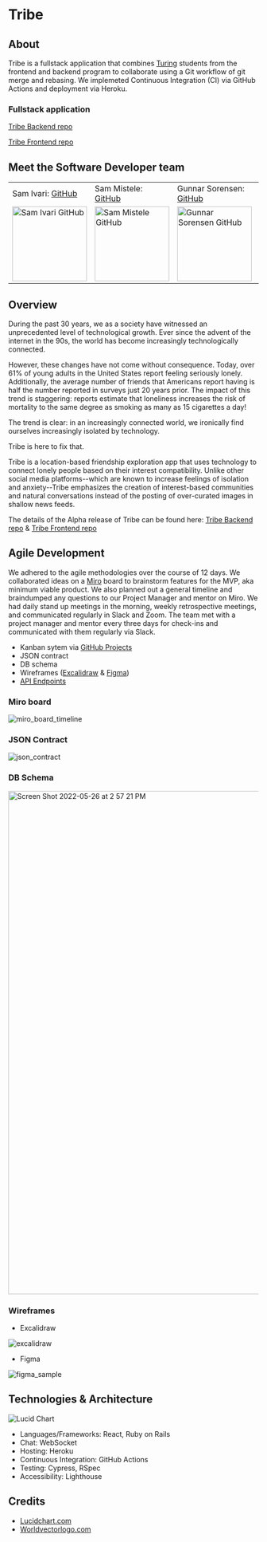 # Tribe

## About
Tribe is a fullstack application that combines [Turing](https://turing.edu/) students from the frontend and backend program to collaborate using a Git workflow of git merge and rebasing. We implemeted Continuous Integration (CI) via GitHub Actions and deployment via Heroku.

### Fullstack application
[Tribe Backend repo](https://github.com/Tribe-Turing/be_tribe)

[Tribe Frontend repo](https://github.com/Tribe-Turing/fe_tribe)

## Meet the Software Developer team

<table>
    <tr>
        <td> Sam Ivari: <a href="https://github.com/samivari">GitHub</td>
        <td> Sam Mistele: <a href="https://github.com/SamusMist">GitHub</td>
        <td> Gunnar Sorensen: <a href="https://github.com/glsorensen">GitHub</td>
        <td> Eldridge Turambi: <a href="https://github.com/Eldridge-Turambi">Github</td>
        <td> Lauralyn Watson: <a href="https://github.com/lswatson16">Github</td>
        <td> Dillon Parker: <a href="https://github.com/Prkr93">Github</td>
        <td> Andrew Musselman: <a href="https://github.com/Andrew-Musselman">Github</td>
        <td> Rory Magee: <a href="https://github.com/roryemagee1">Github</td>
    </tr>
 <td><img src="https://avatars.githubusercontent.com/u/87387139?v=4" alt="Sam Ivari GitHub"
 width="150" height="auto" /></td>
 <td><img src="https://avatars.githubusercontent.com/u/89484102?v=4" alt="Sam Mistele GitHub"
 width="150" height="auto" /></td>
 <td><img src="https://avatars.githubusercontent.com/u/81265307?v=4" alt="Gunnar Sorensen GitHub"
 width="150" height="auto" /></td>
 <td><img src="https://avatars.githubusercontent.com/u/87398716?v=4" alt="Eldridge Turambi GitHub"
 width="150" height="auto" /></td>
 <td><img src="https://avatars.githubusercontent.com/u/93230374?v=4" alt="Lauralyn Watson GitHub"
 width="150" height="auto" /></td>
 <td><img src="https://avatars.githubusercontent.com/u/90285348?v=4" alt="Dillon Parker GitHub"
 width="150" height="auto" /></td>
 <td><img src="https://avatars.githubusercontent.com/u/92277979?v=4" alt="Andrew Musselman GitHub"
 width="150" height="auto" /></td>
 <td><img src="https://avatars.githubusercontent.com/u/92283709?v=4" alt="Rory Magee GitHub"
 width="150" height="auto" /></td>
</table>

## Overview

During the past 30 years, we as a society have witnessed an unprecedented level of technological growth. Ever since the advent of the internet in the 90s, the world has become increasingly technologically connected.

However, these changes have not come without consequence. Today, over 61% of young adults in the United States report feeling seriously lonely. Additionally, the average number of friends that Americans report having is half the number reported in surveys just 20 years prior. The impact of this trend is staggering: reports estimate that loneliness increases the risk of mortality to the same degree as smoking as many as 15 cigarettes a day!

The trend is clear: in an increasingly connected world, we ironically find ourselves increasingly isolated by technology.

Tribe is here to fix that.

Tribe is a location-based friendship exploration app that uses technology to connect lonely people based on their interest compatibility. Unlike other social media platforms--which are known to increase feelings of isolation and anxiety--Tribe emphasizes the creation of interest-based communities and natural conversations instead of the posting of over-curated images in shallow news feeds.

The details of the Alpha release of Tribe can be found here: [Tribe Backend repo](https://github.com/Tribe-Turing/be_tribe) & [Tribe Frontend repo](https://github.com/Tribe-Turing/fe_tribe)

## Agile Development

We adhered to the agile methodologies over the course of 12 days. We collaborated ideas on a [Miro](https://miro.com/app/board/uXjVO1zKKQA=/) board to brainstorm features for the MVP, aka minimum viable product. We also planned out a general timeline and braindumped any questions to our Project Manager and mentor on Miro. We had daily stand up meetings in the morning, weekly retrospective meetings, and communicated regularly in Slack and Zoom. The team met with a project manager and mentor every three days for check-ins and communicated with them regularly via Slack.

- Kanban sytem via [GitHub Projects](https://github.com/orgs/Tribe-Turing/projects/1)
- JSON contract
- DB schema
- Wireframes ([Excalidraw](https://excalidraw.com/#room=2375e1d4685f261149f5,6jF7oVpCf2QKov0c0hTuag) & [Figma](https://www.figma.com/file/lVCJisPvpdz075rT6nKBOR/Tribe))
- [API Endpoints](https://documenter.getpostman.com/view/20017443/Uz59PzXu)

### Miro board

![miro_board_timeline](https://user-images.githubusercontent.com/93230374/170589594-3cb43d2d-50f6-4554-a0a1-2502d6964ce8.png)

### JSON Contract

![json_contract](https://user-images.githubusercontent.com/93230374/170589289-94ac0631-feaa-4ed4-8d24-d7f663d02378.png)

### DB Schema

<img width="1010" alt="Screen Shot 2022-05-26 at 2 57 21 PM" src="https://user-images.githubusercontent.com/87387139/170579223-78af0685-c406-4b4b-9907-2f85562624a5.png">

### Wireframes

- Excalidraw

![excalidraw](https://user-images.githubusercontent.com/93230374/170589415-83173a5c-4b7e-4ab0-b907-86c53ccb246f.png)

- Figma

![figma_sample](https://user-images.githubusercontent.com/93230374/170589493-89a7679a-7da2-4887-83bd-2ab0679ed790.png)





## Technologies & Architecture

![Lucid Chart](https://user-images.githubusercontent.com/93230374/170495899-edd6d611-6a8e-4549-a304-57b8b00956e5.png)

- Languages/Frameworks: React, Ruby on Rails
- Chat: WebSocket
- Hosting: Heroku
- Continuous Integration: GitHub Actions
- Testing: Cypress, RSpec
- Accessibility: Lighthouse

## Credits
- [Lucidchart.com](http://www.lucidchart.com)
- [Worldvectorlogo.com](http://worldvectorlogo.com/)

